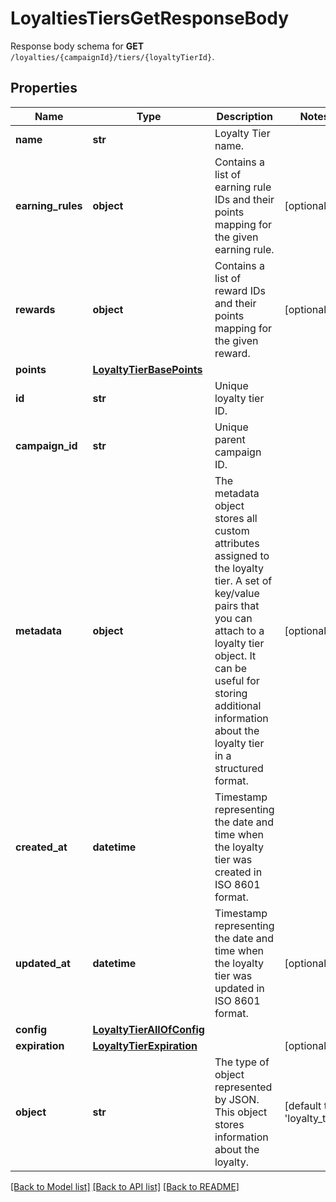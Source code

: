# LoyaltiesTiersGetResponseBody

Response body schema for **GET** `/loyalties/{campaignId}/tiers/{loyaltyTierId}`.

## Properties
Name | Type | Description | Notes
------------ | ------------- | ------------- | -------------
**name** | **str** | Loyalty Tier name. | 
**earning_rules** | **object** | Contains a list of earning rule IDs and their points mapping for the given earning rule. | [optional] 
**rewards** | **object** | Contains a list of reward IDs and their points mapping for the given reward. | [optional] 
**points** | [**LoyaltyTierBasePoints**](LoyaltyTierBasePoints.md) |  | 
**id** | **str** | Unique loyalty tier ID. | 
**campaign_id** | **str** | Unique parent campaign ID. | 
**metadata** | **object** | The metadata object stores all custom attributes assigned to the loyalty tier. A set of key/value pairs that you can attach to a loyalty tier object. It can be useful for storing additional information about the loyalty tier in a structured format. | [optional] 
**created_at** | **datetime** | Timestamp representing the date and time when the loyalty tier was created in ISO 8601 format. | 
**updated_at** | **datetime** | Timestamp representing the date and time when the loyalty tier was updated in ISO 8601 format. | [optional] 
**config** | [**LoyaltyTierAllOfConfig**](LoyaltyTierAllOfConfig.md) |  | 
**expiration** | [**LoyaltyTierExpiration**](LoyaltyTierExpiration.md) |  | [optional] 
**object** | **str** | The type of object represented by JSON. This object stores information about the loyalty. | [default to 'loyalty_tier']

[[Back to Model list]](../README.md#documentation-for-models) [[Back to API list]](../README.md#documentation-for-api-endpoints) [[Back to README]](../README.md)


